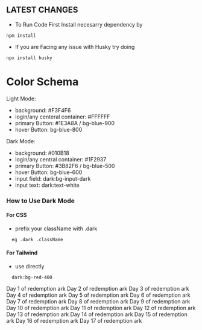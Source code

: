 ## LATEST CHANGES

- To Run Code First Install necesarry dependency by

```
npm install
```

- If you are Facing any issue with Husky try doing

```
npx install husky
```

# Color Schema

Light Mode:

- background: #F3F4F6
- login/any centeral container: #FFFFFF
- primary Button: #1E3A8A / bg-blue-900
- hover Button: bg-blue-800

Dark Mode:

- background: #010B18
- login/any central container: #1F2937
- primary Button: #3B82F6 / bg-blue-500
- hover Button: bg-blue-600
- input field: dark:bg-input-dark
- input text: dark:text-white

### How to Use Dark Mode

#### For CSS

- prefix your className with .dark

```
  eg .dark .className
```

#### For Tailwind

- use directly

```
  dark:bg-red-400
```

Day 1 of redemption ark
Day 2 of redemption ark
Day 3 of redemption ark
Day 4 of redemption ark
Day 5 of redemption ark
Day 6 of redemption ark
Day 7 of redemption ark
Day 8 of redemption ark
Day 9 of redemption ark
Day 10 of redemption ark
Day 11 of redemption ark
Day 12 of redemption ark
Day 13 of redemption ark
Day 14 of redemption ark
Day 15 of redemption ark
Day 16 of redemption ark
Day 17 of redemption ark
